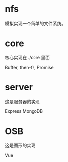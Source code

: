 # nfs 

模拟实现一个简单的文件系统。 

# core 

核心实现在 ./core 里面 

Buffer, then-fs, Promise 

# server

这是服务器的实现 

Express MongoDB

# OSB 

这是图形的实现 

Vue 
